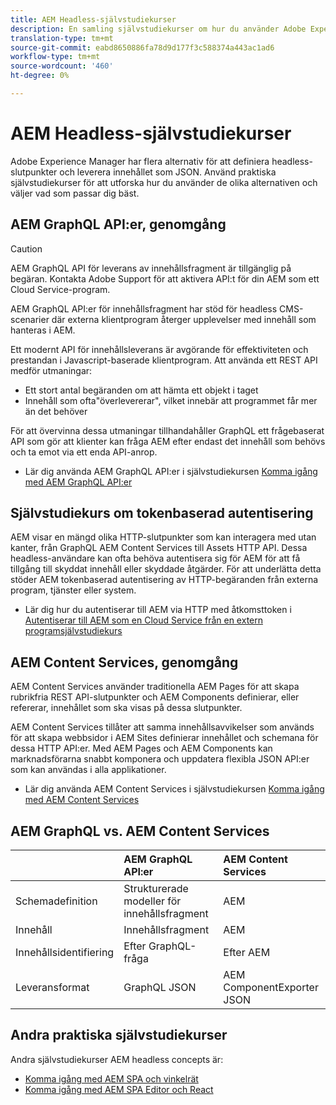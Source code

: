 ```yaml
---
title: AEM Headless-självstudiekurser
description: En samling självstudiekurser om hur du använder Adobe Experience Manager som Headless CMS.
translation-type: tm+mt
source-git-commit: eabd8650886fa78d9d177f3c588374a443ac1ad6
workflow-type: tm+mt
source-wordcount: '460'
ht-degree: 0%

---
```



# AEM Headless-självstudiekurser

Adobe Experience Manager har flera alternativ för att definiera headless-slutpunkter och leverera innehållet som JSON. Använd praktiska självstudiekurser för att utforska hur du använder de olika alternativen och väljer vad som passar dig bäst.

## AEM GraphQL API:er, genomgång

>[!CAUTION]
>
> AEM GraphQL API för leverans av innehållsfragment är tillgänglig på begäran.
> Kontakta Adobe Support för att aktivera API:t för din AEM som ett Cloud Service-program.

AEM GraphQL API:er för innehållsfragment
har stöd för headless CMS-scenarier där externa klientprogram återger upplevelser med innehåll som hanteras i AEM.

Ett modernt API för innehållsleverans är avgörande för effektiviteten och prestandan i Javascript-baserade klientprogram. Att använda ett REST API medför utmaningar:

* Ett stort antal begäranden om att hämta ett objekt i taget
* Innehåll som ofta&quot;överlevererar&quot;, vilket innebär att programmet får mer än det behöver

För att övervinna dessa utmaningar tillhandahåller GraphQL ett frågebaserat API som gör att klienter kan fråga AEM efter endast det innehåll som behövs och ta emot via ett enda API-anrop.

* Lär dig använda AEM GraphQL API:er i självstudiekursen [Komma igång med AEM GraphQL API:er](./graphql/overview.md)

## Självstudiekurs om tokenbaserad autentisering

AEM visar en mängd olika HTTP-slutpunkter som kan interagera med utan kanter, från GraphQL AEM Content Services till Assets HTTP API. Dessa headless-användare kan ofta behöva autentisera sig för AEM för att få tillgång till skyddat innehåll eller skyddade åtgärder. För att underlätta detta stöder AEM tokenbaserad autentisering av HTTP-begäranden från externa program, tjänster eller system.

* Lär dig hur du autentiserar till AEM via HTTP med åtkomsttoken i [Autentiserar till AEM som en Cloud Service från en extern programsjälvstudiekurs](./authentication/overview.md)

## AEM Content Services, genomgång

AEM Content Services använder traditionella AEM Pages för att skapa rubrikfria REST API-slutpunkter och AEM Components definierar, eller refererar, innehållet som ska visas på dessa slutpunkter.

AEM Content Services tillåter att samma innehållsavvikelser som används för att skapa webbsidor i AEM Sites definierar innehållet och schemana för dessa HTTP API:er. Med AEM Pages och AEM Components kan marknadsförarna snabbt komponera och uppdatera flexibla JSON API:er som kan användas i alla applikationer.

* Lär dig använda AEM Content Services i självstudiekursen [Komma igång med AEM Content Services](./content-services/overview.md)

## AEM GraphQL vs. AEM Content Services

|  | AEM GraphQL API:er | AEM Content Services |
|--------------------------------|:-----------------|:---------------------|
| Schemadefinition | Strukturerade modeller för innehållsfragment | AEM |
| Innehåll | Innehållsfragment | AEM |
| Innehållsidentifiering | Efter GraphQL-fråga | Efter AEM |
| Leveransformat | GraphQL JSON | AEM ComponentExporter JSON |

## Andra praktiska självstudiekurser

Andra självstudiekurser AEM headless concepts är:

* [Komma igång med AEM SPA och vinkelrät](https://experienceleague.adobe.com/docs/experience-manager-learn/spa-angular-tutorial/overview.html)
* [Komma igång med AEM SPA Editor och React](https://experienceleague.adobe.com/docs/experience-manager-learn/spa-react-tutorial/overview.html)